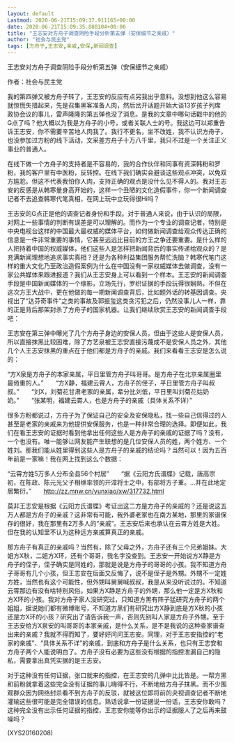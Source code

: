 ```yaml
---
layout: default
Lastmod: 2020-06-21T15:09:37.911165+00:00
date: 2020-06-21T15:09:35.888104+00:00
title: "王志安对方舟子调查阴险手段分析第五弹（安保细节之亲戚）"
author: "社会与民主党"
tags: [方舟子,王志安,亲戚,安保,新闻调查]
---
```


王志安对方舟子调查阴险手段分析第五弹（安保细节之亲戚）

作者：社会与民主党

我的第四弹又被方舟子转了，王志安的反应有点另我出乎意料。没想到他这么容易就惊慌失措起来，先是召集黑客准备人肉，然后岔开话题开始大谈13岁孩子列席政协会议的事儿，雷声隆隆的第五弹也没了消息。是我的文章中哪句话戳中的他的G点了吗？他大概以为我是方舟子的小号，或者关联人士的号。我这边可以郑重告诉王志安，你不需要辛苦地人肉我了。我行不更名，坐不改姓，我不认识方舟子，也没参加过方粉的线下活动，文采差方舟子十万八千里，我只不过是一个关注正义事业的普通人。

在线下做一个方舟子的支持者是不容易的，我的合作伙伴和同事有资深韩粉和罗粉，我的客户里有中医粉，反转控。在线下我们确实会避谈这些观点冲突，以免双方尴尬。但这不代表我怕你人肉，支持正确的观点是没什么见不得人的。我对王志安的反感是从韩寒量身高开始的，这样一个丑陋的文化造假事件，你一个新闻调查记者不去追查韩寒代笔真相，在网上玩中立玩得很Hi吗？

王志安的G点正是他的调查记者身份和手段。对于普通人来说，由于认识的局限，对网上一些事情的判断有误差是可以理解的。而作为一个专业的调查记者，特别是中央电视台这样的中国最大最权威的媒体平台，如何做新闻调查给观众传达正确的信息是一件非常重要的事情，它甚至远远比目前的方王之争还要重要。是什么样的人把持着中国的权威媒体，他们这些人是怎样把新闻背后的事实传递给观众的？是充满新闻理想地追求事实真相？还是为各种利益集团服务帮忙洗脑？韩寒代笔门这样的重大文化乃至政治造假案例为什么在中国没有一家权威媒体去做调查，没有一家公共媒体来跟进报道？我们从王志安身上可以看到一个样本。王志安的新闻调查手段是中国新闻媒体的一个缩影，立场先行，罗织证据的手段玩得很娴熟，不但在这次方王大战中，更在他做的每一期新闻调查背后，比如题外话的转基因调查。央视出了“达芬奇事件”之类的事故及郭振玺这类贪污犯之后，仍然没事儿人一样，靠的正是背后那架封杀了方舟子的国家机器。让我们继续欣赏王志安的新闻调查手段吧：

王志安在第三弹中曝光了几个方舟子身边的安保人员，但由于这些人是安保人员，所以直接抹黑比较困难，除了方艺泉被王志安直接污蔑成不是安保人员之外，其他几个人王志安抹黑的重点在于他们都是方舟子的亲戚。我们来看看王志安是怎么说的：

“方X泉是方舟子的本家亲属，平日里管方舟子叫哥哥。是方舟子在北京亲属圈里最倚重的人。”　　“方X静，福建云霄人，方舟子的侄子，平日里管方舟子叫叔叔。”　　“刘X，刘菊花甘肃老家的亲属，辈分比刘低，平日里叫刘菊花姑奶奶。”　　“张某明，福建云霄人，也是方舟子的亲戚（具体关系不详）”

很多方粉都说过，方舟子为了保证自己的安全及安保隐私，找一些自己信得过的人甚至是老家的亲戚来为他提供安保服务，也是一种非常合理的选择。即便如此，我们在看王志安的证据时看到他拿出任何这些人是方舟子的亲戚的证据了吗？没有，一个也没有。唯一能够让网友能产生联想的是几位安保人员的姓，两个姓方、一个姓刘。那我们能从姓里得到这些人是方舟子的亲戚的结论吗？当然可以！因为五百年前是一家嘛！我在网上找到这么个数据：

“云霄方姓5万多人分布全县56个村居”　　“据《云阳方氏谱牒》记载，唐高宗初，在陈政、陈元光父子相继率领的开漳将士之中，有部将方子重。…并在此地定居繁衍。”　　http://zz.mnw.cn/yunxiao/xw/317732.html

莫非王志安是根据《云阳方氏谱牒》考证出这二方是方舟子的亲戚的？还是说这五万人都是方舟子的亲戚？这非常有可能，我外婆老家也在南方某地，那里的家谱保存的很好，我在那里有2万多人的“亲戚”。王志安后来也承认在云霄方姓是大姓。但在我的认知里不认为这种远方亲戚算真正的亲戚。

那方舟子有真正的亲戚吗？当然有，除了父母之外，方舟子还有三个兄弟姐妹。大姐方X秋，二姐方X环，还有个哥哥，我名字没查到。王志安一开始说方X静是方舟子的侄子，侄子确实是同姓的，那就是说是方舟子的哥哥的小孩。我不知道方舟子哥哥有几个小孩，但王志安在后面又反悔了，说不是侄子是外甥。外甥不一定姓方姓，当然也有这个可能性，但外甥叫舅舅喊叔叔，我是从来没听说过的。不知道云霄那边有没有啥特别风俗。如果方X静是方舟子的外甥，那么他一定是方X秋和方X环的小孩。我对方舟子家人没研究过，只知道方黑有阵子猛研究方舟子的两个姐姐，据说她们都有微博账号，不知道方黑们有研究出方X静到底是方X秋的小孩还是方X环的小孩？研究出了请告诉我一声，否则先别叫人家是方舟子外甥。至于王志安给方X泉安的叫哥哥的本家亲戚，是什么关系，是不是我说的这种查家谱查出来的亲戚？我就不得而知了，要好好问问王志安。同理，对于王志安指控的“老家的亲戚”、“具体关系不详”的亲戚，到底和方舟子是什么关系，也只有王志安和方舟子两个人能说明白了。方舟子没有必要为这些没有根据的指控泄漏自己的隐私，需要拿出真凭实据的是王志安。

对于这种没有任何证据，张口就来的指控，在王志安的几弹中比比皆是。一帮方黑和前粉就拿着这些完全没有证据的事儿嗨得不行，不断地给方舟子抹黑。而不少围观群众因为网络封杀看不到方舟子的反驳，就被这位即将前的央视调查记者不断地灌输这些很可能是完全错误的信息。熟话说拿一份证据说一份话，王志安你敢吗？这种完全没有出示任何证据的指控，王志安你能等你出示的证据服人了之后再来鼓噪吗？

(XYS20160208)

